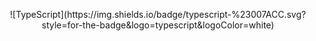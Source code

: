 <p align="center">
![TypeScript](https://img.shields.io/badge/typescript-%23007ACC.svg?style=for-the-badge&logo=typescript&logoColor=white)

</p>
